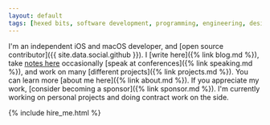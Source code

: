 ```yaml
---
layout: default
tags: [hexed bits, software development, programming, engineering, design patterns, ios, objective-c, swift, ethics]
---
```


I'm an independent iOS and macOS developer, and [open source contributor]({{ site.data.social.github }}).
I [write here]({% link blog.md %}), take [notes here](https://jessesquires.github.io/TIL/) occasionally [speak at conferences]({% link speaking.md %}), and work on many [different projects]({% link projects.md %}).
You can learn more [about me here]({% link about.md %}).
If you appreciate my work, [consider becoming a sponsor]({% link sponsor.md %}).
I'm currently working on personal projects and doing contract work on the side.

{% include hire_me.html %}
